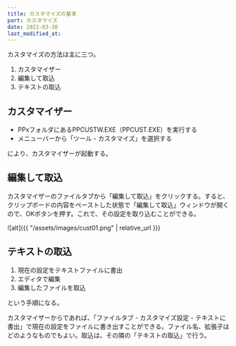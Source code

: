 ```yaml
---
title: カスタマイズの基本
part: カスタマイズ
date: 2022-03-30
last_modified_at: 
---
```


カスタマイズの方法は主に三つ。

1. カスタマイザー
1. 編集して取込
1. テキストの取込

## カスタマイザー

- PPxフォルダにあるPPCUSTW.EXE（PPCUST.EXE）を実行する 
- メニューバーから「ツール - カスタマイズ」を選択する

により、カスタマイザーが起動する。 

## 編集して取込

カスタマイザーのファイルタブから「編集して取込」をクリックする。すると、クリップボードの内容をペーストした状態で「編集して取込」ウィンドウが開くので、OKボタンを押す。これで、その設定を取り込むことができる。

![alt]({{ "/assets/images/cust01.png" | relative_url }})

## テキストの取込

1. 現在の設定をテキストファイルに書出
1. エディタで編集
1. 編集したファイルを取込

という手順になる。

カスタマイザーからであれば、「ファイルタブ - カスタマイズ設定 - テキストに書出」で現在の設定をファイルに書き出すことができる。ファイル名、拡張子はどのようなものでもよい。取込は、その隣の「テキストの取込」で行う。